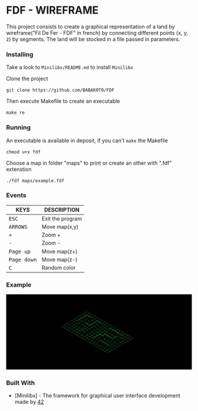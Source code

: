 # FDF - WIREFRAME

This project consists to create a graphical representation of a land by wireframe("Fil De Fer - FDF" in french) by connecting different points (x, y, z) by segments.
The land will be stocked in a file passed in parameters.

### Installing

Take a look to `Minilibx/README.md` to install `Minilibx`

Clone the project

```
git clone https://github.com/BABAK0T0/FDF
```


Then execute Makefile to create an executable

```
make re
```

### Running

An executable is available in deposit, if you can't `make` the Makefile

```
chmod u+x fdf
```

Choose a map in folder "maps" to print or create an other with ".fdf" extenstion

```
./fdf maps/example.fdf
```

### Events

| KEYS | DESCRIPTION |
| --- | --- |
| <kbd>ESC</kbd> | Exit the program |
| <kbd>ARROWS</kbd> | Move map(x,y) |
| <kbd>+</kbd> | Zoom + |
| <kbd>-</kbd> | Zoom - |
| <kbd>Page up</kbd> | Move map(z+) |
| <kbd>Page down</kbd> | Move map(z-) |
| <kbd>C</kbd> | Random color |

### Example

![map_example](./42.png "maps/42.fdf")

### Built With

* [Minilibx] - The framework for graphical user interface development made by [42](https://www.42.fr/)

